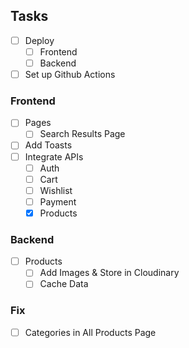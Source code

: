 ## Tasks

- [ ] Deploy
  - [ ] Frontend
  - [ ] Backend
- [ ] Set up Github Actions

### Frontend

- [ ] Pages
  - [ ] Search Results Page
- [ ] Add Toasts
- [ ] Integrate APIs
  - [ ] Auth
  - [ ] Cart
  - [ ] Wishlist
  - [ ] Payment
  - [x] Products

### Backend

- [ ] Products
  - [ ] Add Images & Store in Cloudinary
  - [ ] Cache Data

### Fix

- [ ] Categories in All Products Page
